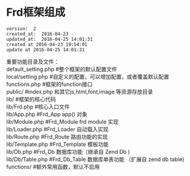 # Frd框架组成

    version:  2  
    created_at:  2016-04-23  
    updated_at:  2016-04-25 14:01:31  
    created at 2016-04-23 19:54:01   
    update at 2016-04-25 14:01:31  



重要功能目录及文件：  
default_setting.php  #整个框架的默认配置文件  
local/setting.php  #自定义的配置，可以增加配置，或者覆盖默认配置  
functions.php  #框架的function接口   
public/   #index.php 和其它js,html,font,image 等资源存放目录  
lib/  #框架的核心代码  
lib/Frd.php  #核心入口文件  
lib/App.php  #Frd_App  app() 对象  
lib/Module.php  	#Frd_Module frd module 实现  
lib/Loader.php    #Frd_Loader 自动载入实现  
lib/Route.php	#Frd_Route 路由功能的实现  
lib/Template.php  #Frd_Template 模板功能  
lib/Db.php  #Frd_Db 数据库功能（继承自 Zend Db )  
lib/Db/Table.php #Frd_Db_Table 数据库单表功能 （扩展自 zend db table)  
functions/  #额外常用函数，默认不启用  
  


